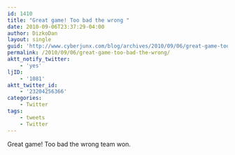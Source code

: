 ```yaml
---
id: 1410
title: "Great game! Too bad the wrong "
date: 2010-09-06T23:37:29-04:00
author: DizkoDan
layout: single
guid: 'http://www.cyberjunx.com/blog/archives/2010/09/06/great-game-too-bad-the-wrong/'
permalink: /2010/09/06/great-game-too-bad-the-wrong/
aktt_notify_twitter:
    - 'yes'
ljID:
    - '1081'
aktt_twitter_id:
    - '23204256366'
categories:
    - Twitter
tags:
    - tweets
    - Twitter
---
```


Great game! Too bad the wrong team won.